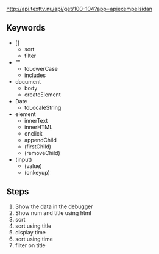 http://api.texttv.nu/api/get/100-104?app=apiexempelsidan

## Keywords

* []
	* sort
	* filter
* ""
	* toLowerCase
	* includes
* document
	* body
	* createElement
* Date
	* toLocaleString
* element
	* innerText
	* innerHTML
	* onclick
	* appendChild
	* (firstChild)
	* (removeChild)
* (input)
	* (value)
	* (onkeyup)

## Steps

1. Show the data in the debugger
1. Show num and title using html
1. sort
1. sort using title
1. display time
1. sort using time
1. filter on title